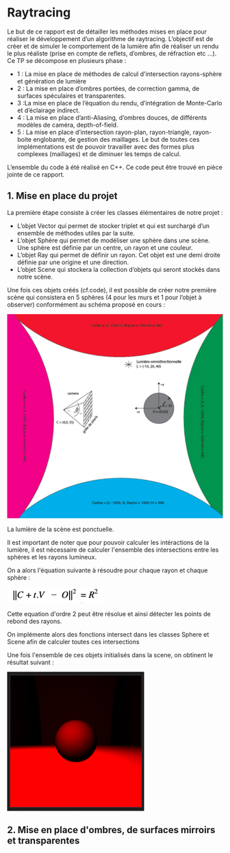 # Raytracing

Le but de ce rapport est de détailler les méthodes mises en place pour réaliser le développement d’un algorithme de raytracing. L’objectif est de créer et de simuler le comportement de la lumière afin de réaliser un rendu le plus réaliste (prise en compte de reflets, d’ombres, de réfraction etc …). Ce TP se décompose en plusieurs phase :

- 1 : La mise en place de méthodes de calcul d'intersection rayons-sphère et génération de lumière
- 2 : La mise en place d’ombres portées, de correction gamma, de surfaces spéculaires et transparentes.
- 3 :La mise en place de l’équation du rendu, d’intégration de Monte-Carlo et d’éclairage indirect.
- 4 : La mise en place d’anti-Aliasing, d’ombres douces, de différents modèles de caméra, depth-of-field.
- 5 : La mise en place d’intersection rayon-plan, rayon-triangle, rayon-boite englobante, de gestion des maillages. Le but de toutes ces implémentations est de pouvoir travailler avec des formes plus complexes (maillages) et de diminuer les temps de calcul.

L’ensemble du code à été réalisé en C++. Ce code peut être trouvé en pièce jointe de ce rapport.

## 1. Mise en place du projet

La première étape consiste à créer les classes élémentaires de notre projet :

- L’objet Vector qui permet de stocker triplet et qui est surchargé d’un ensemble de méthodes utiles par la suite.
- L’objet Sphère qui permet de modéliser une sphère dans une scène. Une sphère est définie par un centre, un rayon et une couleur.
- L’objet Ray qui permet de définir un rayon. Cet objet est une demi droite définie par une origine et une direction.
- L’objet Scene qui stockera la collection d’objets qui seront stockés dans notre scène.

Une fois ces objets créés (cf.code), il est possible de créer notre première scène qui consistera en 5 sphères (4 pour les murs et 1 pour l’objet à observer) conformément au schéma proposé en cours :

![Structure de la cene](images/scene_structure.png)

La lumière de la scène est ponctuelle.

Il est important de noter que pour pouvoir calculer les intéractions de la lumière, il est nécessaire de calculer l'ensemble des intersections entre les sphères et les rayons lumineux.

On a alors l'équation suivante à résoudre pour chaque rayon et chaque sphère :

![Equation intesection shère - rayon](images/intersect_sph_ray.png)

Cette equation d'ordre 2 peut être résolue et ainsi détecter les points de rebond des rayons.

On implémente alors des fonctions intersect dans les classes Sphere et Scene afin de calculer toutes ces intersections

Une fois l'ensemble de ces objets initialisés dans la scene, on obtinent le résultat suivant :

![Première scène](images/first_scene.png)

## 2. Mise en place d'ombres, de surfaces mirroirs et transparentes
